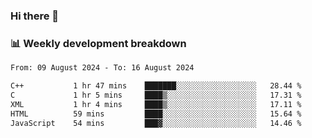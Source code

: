 ### Hi there 👋

### 📊 Weekly development breakdown
<!--START_SECTION:waka-->

```txt
From: 09 August 2024 - To: 16 August 2024

C++           1 hr 47 mins    ███████░░░░░░░░░░░░░░░░░░   28.44 %
C             1 hr 5 mins     ████▒░░░░░░░░░░░░░░░░░░░░   17.31 %
XML           1 hr 4 mins     ████▒░░░░░░░░░░░░░░░░░░░░   17.11 %
HTML          59 mins         ████░░░░░░░░░░░░░░░░░░░░░   15.64 %
JavaScript    54 mins         ███▓░░░░░░░░░░░░░░░░░░░░░   14.46 %
```

<!--END_SECTION:waka-->
